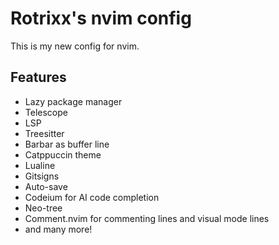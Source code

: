 # Rotrixx's nvim config

This is my new config for nvim.

## Features

* Lazy package manager
* Telescope
* LSP
* Treesitter
* Barbar as buffer line
* Catppuccin theme
* Lualine
* Gitsigns
* Auto-save
* Codeium for AI code completion
* Neo-tree
* Comment.nvim for commenting lines and visual mode lines
* and many more!
